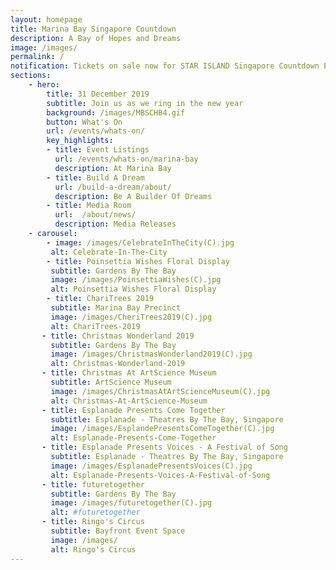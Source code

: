 ```yaml
---
layout: homepage
title: Marina Bay Singapore Countdown
description: A Bay of Hopes and Dreams
image: /images/
permalink: /
notification: Tickets on sale now for STAR ISLAND Singapore Countdown Edition 2019 - 2020 
sections:
    - hero:
        title: 31 December 2019
        subtitle: Join us as we ring in the new year
        background: /images/MBSCHB4.gif
        button: What's On
        url: /events/whats-on/
        key_highlights:
        - title: Event Listings  
          url: /events/whats-on/marina-bay
          description: At Marina Bay
        - title: Build A Dream
          url: /build-a-dream/about/
          description: Be A Builder Of Dreams
        - title: Media Room 
          url: 	/about/news/
          description: Media Releases
    - carousel:
        - image: /images/CelebrateInTheCity(C).jpg
         alt: Celebrate-In-The-City 
        - title: Poinsettia Wishes Floral Display
         subtitle: Gardens By The Bay
         image: /images/PoinsettiaWishes(C).jpg
         alt: Poinsettia Wishes Floral Display
        - title: ChariTrees 2019
         subtitle: Marina Bay Precinct
         image: /images/CheriTrees2019(C).jpg
         alt: ChariTrees-2019
       - title: Christmas Wonderland 2019
         subtitle: Gardens By The Bay 
         image: /images/ChristmasWonderland2019(C).jpg
         alt: Christmas-Wonderland-2019
       - title: Christmas At ArtScience Museum
         subtitle: ArtScience Museum 
         image: /images/ChristmasAtArtScienceMuseum(C).jpg
         alt: Christmas-At-ArtScience-Museum
       - title: Esplanade Presents Come Together 
         subtitle: Esplanade - Theatres By The Bay, Singapore 
         image: /images/EsplandePresentsComeTogether(C).jpg
         alt: Esplanade-Presents-Come-Together
       - title: Esplanade Presents Voices - A Festival of Song
         subtitle: Esplanade - Theatres By The Bay, Singapore 
         image: /images/EsplanadePresentsVoices(C).jpg
         alt: Esplanade-Presents-Voices-A-Festival-of-Song
       - title: futuretogether
         subtitle: Gardens By The Bay 
         image: /images/futuretogether(C).jpg
         alt: #futuretogether
       - title: Ringo's Circus
         subtitle: Bayfront Event Space 
         image: /images/
         alt: Ringo's Circus
---
```

